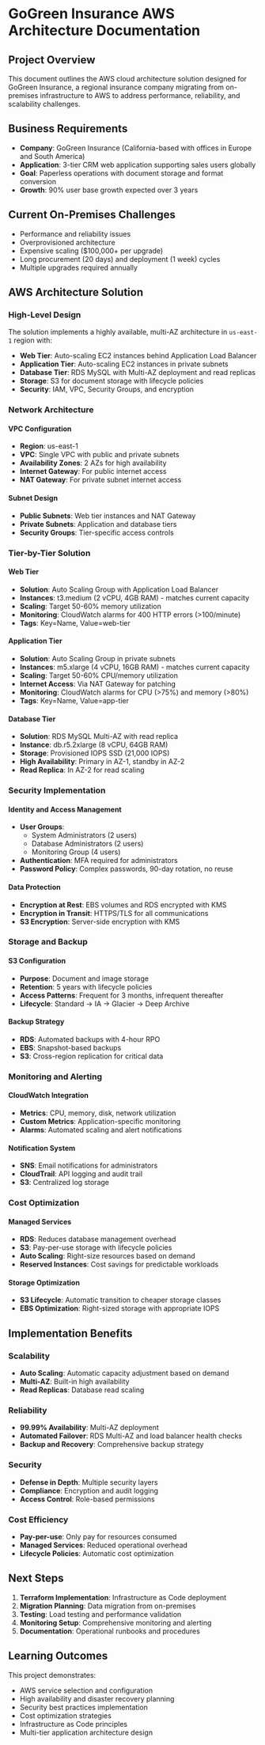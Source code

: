 # GoGreen Insurance AWS Architecture Documentation

## Project Overview
This document outlines the AWS cloud architecture solution designed for GoGreen Insurance, a regional insurance company migrating from on-premises infrastructure to AWS to address performance, reliability, and scalability challenges.

## Business Requirements
- **Company**: GoGreen Insurance (California-based with offices in Europe and South America)
- **Application**: 3-tier CRM web application supporting sales users globally
- **Goal**: Paperless operations with document storage and format conversion
- **Growth**: 90% user base growth expected over 3 years

## Current On-Premises Challenges
- Performance and reliability issues
- Overprovisioned architecture
- Expensive scaling ($100,000+ per upgrade)
- Long procurement (20 days) and deployment (1 week) cycles
- Multiple upgrades required annually

## AWS Architecture Solution

### High-Level Design
The solution implements a highly available, multi-AZ architecture in `us-east-1` region with:
- **Web Tier**: Auto-scaling EC2 instances behind Application Load Balancer
- **Application Tier**: Auto-scaling EC2 instances in private subnets
- **Database Tier**: RDS MySQL with Multi-AZ deployment and read replicas
- **Storage**: S3 for document storage with lifecycle policies
- **Security**: IAM, VPC, Security Groups, and encryption

### Network Architecture

#### VPC Configuration
- **Region**: us-east-1
- **VPC**: Single VPC with public and private subnets
- **Availability Zones**: 2 AZs for high availability
- **Internet Gateway**: For public internet access
- **NAT Gateway**: For private subnet internet access

#### Subnet Design
- **Public Subnets**: Web tier instances and NAT Gateway
- **Private Subnets**: Application and database tiers
- **Security Groups**: Tier-specific access controls

### Tier-by-Tier Solution

#### Web Tier
- **Solution**: Auto Scaling Group with Application Load Balancer
- **Instances**: t3.medium (2 vCPU, 4GB RAM) - matches current capacity
- **Scaling**: Target 50-60% memory utilization
- **Monitoring**: CloudWatch alarms for 400 HTTP errors (>100/minute)
- **Tags**: Key=Name, Value=web-tier

#### Application Tier
- **Solution**: Auto Scaling Group in private subnets
- **Instances**: m5.xlarge (4 vCPU, 16GB RAM) - matches current capacity
- **Scaling**: Target 50-60% CPU/memory utilization
- **Internet Access**: Via NAT Gateway for patching
- **Monitoring**: CloudWatch alarms for CPU (>75%) and memory (>80%)
- **Tags**: Key=Name, Value=app-tier

#### Database Tier
- **Solution**: RDS MySQL Multi-AZ with read replica
- **Instance**: db.r5.2xlarge (8 vCPU, 64GB RAM)
- **Storage**: Provisioned IOPS SSD (21,000 IOPS)
- **High Availability**: Primary in AZ-1, standby in AZ-2
- **Read Replica**: In AZ-2 for read scaling

### Security Implementation

#### Identity and Access Management
- **User Groups**:
  - System Administrators (2 users)
  - Database Administrators (2 users)
  - Monitoring Group (4 users)
- **Authentication**: MFA required for administrators
- **Password Policy**: Complex passwords, 90-day rotation, no reuse

#### Data Protection
- **Encryption at Rest**: EBS volumes and RDS encrypted with KMS
- **Encryption in Transit**: HTTPS/TLS for all communications
- **S3 Encryption**: Server-side encryption with KMS

### Storage and Backup

#### S3 Configuration
- **Purpose**: Document and image storage
- **Retention**: 5 years with lifecycle policies
- **Access Patterns**: Frequent for 3 months, infrequent thereafter
- **Lifecycle**: Standard → IA → Glacier → Deep Archive

#### Backup Strategy
- **RDS**: Automated backups with 4-hour RPO
- **EBS**: Snapshot-based backups
- **S3**: Cross-region replication for critical data

### Monitoring and Alerting

#### CloudWatch Integration
- **Metrics**: CPU, memory, disk, network utilization
- **Custom Metrics**: Application-specific monitoring
- **Alarms**: Automated scaling and alert notifications

#### Notification System
- **SNS**: Email notifications for administrators
- **CloudTrail**: API logging and audit trail
- **S3**: Centralized log storage

### Cost Optimization

#### Managed Services
- **RDS**: Reduces database management overhead
- **S3**: Pay-per-use storage with lifecycle policies
- **Auto Scaling**: Right-size resources based on demand
- **Reserved Instances**: Cost savings for predictable workloads

#### Storage Optimization
- **S3 Lifecycle**: Automatic transition to cheaper storage classes
- **EBS Optimization**: Right-sized storage with appropriate IOPS

## Implementation Benefits

### Scalability
- **Auto Scaling**: Automatic capacity adjustment based on demand
- **Multi-AZ**: Built-in high availability
- **Read Replicas**: Database read scaling

### Reliability
- **99.99% Availability**: Multi-AZ deployment
- **Automated Failover**: RDS Multi-AZ and load balancer health checks
- **Backup and Recovery**: Comprehensive backup strategy

### Security
- **Defense in Depth**: Multiple security layers
- **Compliance**: Encryption and audit logging
- **Access Control**: Role-based permissions

### Cost Efficiency
- **Pay-per-use**: Only pay for resources consumed
- **Managed Services**: Reduced operational overhead
- **Lifecycle Policies**: Automatic cost optimization

## Next Steps
1. **Terraform Implementation**: Infrastructure as Code deployment
2. **Migration Planning**: Data migration from on-premises
3. **Testing**: Load testing and performance validation
4. **Monitoring Setup**: Comprehensive monitoring and alerting
5. **Documentation**: Operational runbooks and procedures

## Learning Outcomes
This project demonstrates:
- AWS service selection and configuration
- High availability and disaster recovery planning
- Security best practices implementation
- Cost optimization strategies
- Infrastructure as Code principles
- Multi-tier application architecture design
